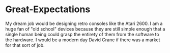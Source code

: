 # Great-Expectations

My dream job would be designing retro consoles like the Atari 2600.  I am a huge fan of "old school" devices because they are still simple enough that a single human being could grasp the entirety of them from the software to the hardware.  I would be a modern day David Crane if there was a market for that sort of job. 